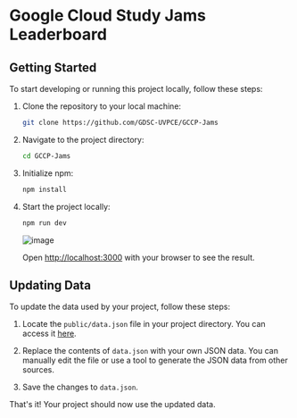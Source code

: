 
# Google Cloud Study Jams Leaderboard

## Getting Started

To start developing or running this project locally, follow these steps:

1. Clone the repository to your local machine:

   ```bash
   git clone https://github.com/GDSC-UVPCE/GCCP-Jams
   ```

2. Navigate to the project directory:

   ```bash
   cd GCCP-Jams
   ```

3. Initialize npm:

   ```bash
   npm install
   ```

4. Start the project locally:

   ```bash
   npm run dev
   ```

   ![image](https://github.com/fenilmodi00/GCCP-Jams/assets/85280060/75f262e7-da90-4a89-b966-67b3ade7746f)

   Open [http://localhost:3000](http://localhost:3000) with your browser to see the result.

## Updating Data

To update the data used by your project, follow these steps:

1. Locate the `public/data.json` file in your project directory. You can access it [here](https://github.com/GDSC-UVPCE/GCCP-Jams/blob/main/public/data.json).

2. Replace the contents of `data.json` with your own JSON data. You can manually edit the file or use a tool to generate the JSON data from other sources.

3. Save the changes to `data.json`.

That's it! Your project should now use the updated data.
